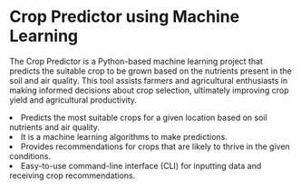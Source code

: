 # Crop Predictor using Machine Learning
The Crop Predictor is a Python-based machine learning project that predicts the suitable crop to be grown based on the nutrients present in the soil and air quality. This tool assists farmers and agricultural enthusiasts in making informed decisions about crop selection, ultimately improving crop yield and agricultural productivity.
<li>Predicts the most suitable crops for a given location based on soil nutrients and air quality.</li>
<li>It is a machine learning algorithms to make predictions.</li>
<li>Provides recommendations for crops that are likely to thrive in the given conditions.</li>
<li>Easy-to-use command-line interface (CLI) for inputting data and receiving crop recommendations.</li>
